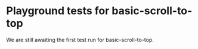 # Playground tests for basic-scroll-to-top
We are still awaiting the first test run for basic-scroll-to-top.
